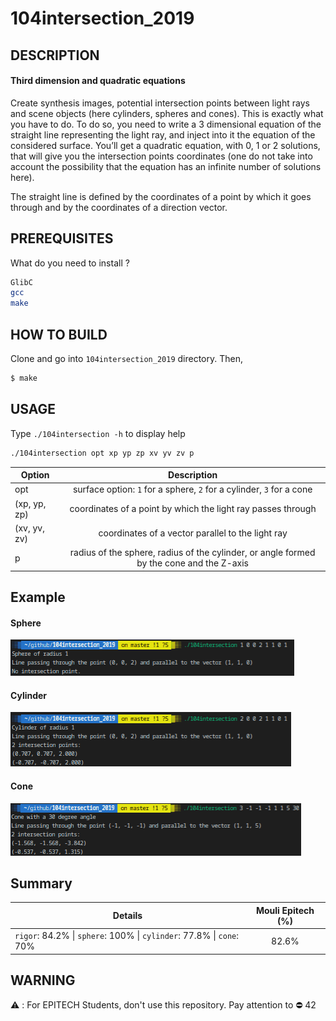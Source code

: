 # 104intersection_2019

## DESCRIPTION
#### Third dimension and quadratic equations
Create synthesis images, potential intersection points between light rays and scene objects (here cylinders, spheres and cones). This is exactly what you have to do. To do so, you need to write a 3 dimensional equation of the straight line representing the light ray, and inject into it the equation of the considered surface. You’ll get a quadratic equation, with 0, 1 or 2 solutions, that will give you the intersection points coordinates (one do not take into account the possibility that the equation has an infinite number of solutions here).

The straight line is defined by the coordinates of a point by which it goes through and by the coordinates of a direction vector.

## PREREQUISITES
What do you need to install ?
```bash
GlibC
gcc
make
```

## HOW TO BUILD
Clone and go into `104intersection_2019` directory.
Then, 
```bash
$ make
```

## USAGE
Type `./104intersection -h` to display help
```bash
./104intersection opt xp yp zp xv yv zv p
```
| Option      | Description   |
| ----------- |:-------------:|
|opt | surface option: `1` for a sphere, `2` for a cylinder, `3` for a cone |
|(xp, yp, zp) | coordinates of a point by which the light ray passes through |
|(xv, yv, zv) | coordinates of a vector parallel to the light ray |
|p	| radius of the sphere, radius of the cylinder, or angle formed by the cone and the Z-axis |

## Example
#### Sphere
![Example 1](captures/exemple1.png)
#### Cylinder
![Example 2](captures/exemple2.png)
#### Cone
![Example 3](captures/exemple3.png)

## Summary
| Details      | Mouli Epitech (%) |
| ------------- |:-------------:|
| `rigor`: 84.2% \| `sphere`: 100% \| `cylinder`: 77.8% \| `cone`: 70% | 82.6% |

## WARNING
:warning: : For EPITECH Students, don't use this repository. Pay attention to :no_entry: 42